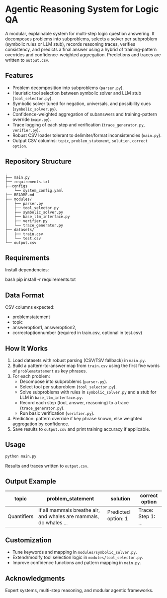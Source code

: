 
# Agentic Reasoning System for Logic QA

A modular, explainable system for multi-step logic question answering. It decomposes problems into subproblems, selects a solver per subproblem (symbolic rules or LLM stub), records reasoning traces, verifies consistency, and predicts a final answer using a hybrid of training-pattern overrides and confidence-weighted aggregation. Predictions and traces are written to `output.csv`.

## Features

- Problem decomposition into subproblems (`parser.py`).
- Heuristic tool selection between symbolic solver and LLM stub (`tool_selector.py`).
- Symbolic solver tuned for negation, universals, and possibility cues (`symbolic_solver.py`).
- Confidence-weighted aggregation of subanswers and training-pattern override (`main.py`).
- Trace logging of each step and verification (`trace_generator.py`, `verifier.py`).
- Robust CSV loader tolerant to delimiter/format inconsistencies (`main.py`).
- Output CSV columns: `topic`, `problem_statement`, `solution`, `correct option`.

## Repository Structure

```
.
├── main.py
├── requirements.txt
├──configs
    └── system_config.yaml
├── README.md
├── modules/
│   ├── parser.py
│   ├── tool_selector.py
│   ├── symbolic_solver.py
│   ├── base_llm_interface.py
│   ├── verifier.py
│   └── trace_generator.py
├── datasets/
│   ├── train.csv
│   └── test.csv
└── output.csv
```

## Requirements

Install dependencies:

bash
pip install -r requirements.txt


## Data Format

CSV columns expected:
- problemstatement
- topic
- answeroption1, answeroption2, 
- correctoptionnumber (required in train.csv, optional in test.csv)

## How It Works

1. Load datasets with robust parsing (CSV/TSV fallback) in `main.py`.
2. Build a pattern-to-answer map from `train.csv` using the first five words of `problemstatement` as key phrases.
3. For each problem:
   - Decompose into subproblems (`parser.py`).
   - Select tool per subproblem (`tool_selector.py`).
   - Solve subproblems with rules in `symbolic_solver.py` and a stub for LLM in `base_llm_interface.py`.
   - Record each step (tool, answer, reasoning) to a trace (`trace_generator.py`).
   - Run basic verification (`verifier.py`).
4. Prediction: pattern override if key phrase known, else weighted aggregation by confidence.
5. Save results to `output.csv` and print training accuracy if applicable.

## Usage

```bash
python main.py
```

Results and traces written to `output.csv`.

## Output Example

| topic      | problem_statement                                                  | solution                                                            | correct option |
|------------|--------------------------------------------------------------------|---------------------------------------------------------------------|---------------|
| Quantifiers| If all mammals breathe air, and whales are mammals, do whales ... | Predicted option: 1 | Trace: Step 1: ... | Verification: True             | 1             |

## Customization

- Tune keywords and mapping in `modules/symbolic_solver.py`.
- Extend/modify tool selection logic in `modules/tool_selector.py`.
- Improve confidence functions and pattern mapping in `main.py`.


## Acknowledgments

Expert systems, multi-step reasoning, and modular agentic frameworks.

